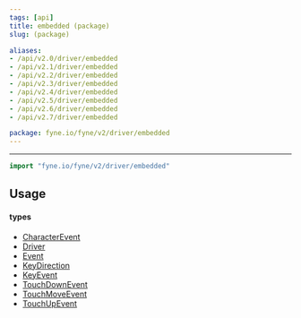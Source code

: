 ```yaml
---
tags: [api]
title: embedded (package)
slug: (package)

aliases:
- /api/v2.0/driver/embedded
- /api/v2.1/driver/embedded
- /api/v2.2/driver/embedded
- /api/v2.3/driver/embedded
- /api/v2.4/driver/embedded
- /api/v2.5/driver/embedded
- /api/v2.6/driver/embedded
- /api/v2.7/driver/embedded

package: fyne.io/fyne/v2/driver/embedded
---
```



---
```go
import "fyne.io/fyne/v2/driver/embedded"
```


## Usage

#### types

 * [CharacterEvent](characterevent.html)
 * [Driver](driver.html)
 * [Event](event.html)
 * [KeyDirection](keydirection.html)
 * [KeyEvent](keyevent.html)
 * [TouchDownEvent](touchdownevent.html)
 * [TouchMoveEvent](touchmoveevent.html)
 * [TouchUpEvent](touchupevent.html)
